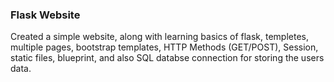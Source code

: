 ### Flask Website

Created a simple website, along with learning basics of flask, templetes, multiple pages, bootstrap templates, HTTP Methods (GET/POST), Session, static files, blueprint,  and also SQL databse connection for storing the users data.
